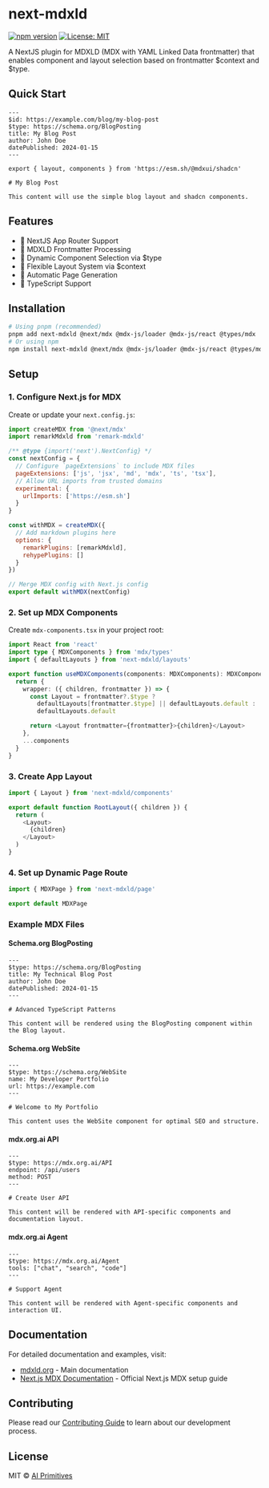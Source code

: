 # next-mdxld

[![npm version](https://badge.fury.io/js/next-mdxld.svg)](https://www.npmjs.com/package/next-mdxld)
[![License: MIT](https://img.shields.io/badge/License-MIT-yellow.svg)](https://opensource.org/licenses/MIT)

A NextJS plugin for MDXLD (MDX with YAML Linked Data frontmatter) that enables component and layout selection based on frontmatter $context and $type.

## Quick Start

```mdx
---
$id: https://example.com/blog/my-blog-post
$type: https://schema.org/BlogPosting
title: My Blog Post
author: John Doe
datePublished: 2024-01-15
---

export { layout, components } from 'https://esm.sh/@mdxui/shadcn'

# My Blog Post

This content will use the simple blog layout and shadcn components.
```

## Features

- 🚀 NextJS App Router Support
- 📄 MDXLD Frontmatter Processing
- 🎨 Dynamic Component Selection via $type
- 📱 Flexible Layout System via $context
- 🔄 Automatic Page Generation
- 🎯 TypeScript Support

## Installation

```bash
# Using pnpm (recommended)
pnpm add next-mdxld @next/mdx @mdx-js/loader @mdx-js/react @types/mdx
# Or using npm
npm install next-mdxld @next/mdx @mdx-js/loader @mdx-js/react @types/mdx
```

## Setup

### 1. Configure Next.js for MDX

Create or update your `next.config.js`:

```javascript
import createMDX from '@next/mdx'
import remarkMdxld from 'remark-mdxld'

/** @type {import('next').NextConfig} */
const nextConfig = {
  // Configure `pageExtensions` to include MDX files
  pageExtensions: ['js', 'jsx', 'md', 'mdx', 'ts', 'tsx'],
  // Allow URL imports from trusted domains
  experimental: {
    urlImports: ['https://esm.sh']
  }
}

const withMDX = createMDX({
  // Add markdown plugins here
  options: {
    remarkPlugins: [remarkMdxld],
    rehypePlugins: []
  }
})

// Merge MDX config with Next.js config
export default withMDX(nextConfig)
```

### 2. Set up MDX Components

Create `mdx-components.tsx` in your project root:

```typescript
import React from 'react'
import type { MDXComponents } from 'mdx/types'
import { defaultLayouts } from 'next-mdxld/layouts'

export function useMDXComponents(components: MDXComponents): MDXComponents {
  return {
    wrapper: ({ children, frontmatter }) => {
      const Layout = frontmatter?.$type ?
        defaultLayouts[frontmatter.$type] || defaultLayouts.default :
        defaultLayouts.default

      return <Layout frontmatter={frontmatter}>{children}</Layout>
    },
    ...components
  }
}
```

### 3. Create App Layout

```javascript
import { Layout } from 'next-mdxld/components'

export default function RootLayout({ children }) {
  return (
    <Layout>
      {children}
    </Layout>
  )
}
```

### 4. Set up Dynamic Page Route

```javascript
import { MDXPage } from 'next-mdxld/page'

export default MDXPage
```

### Example MDX Files

#### Schema.org BlogPosting
```mdx
---
$type: https://schema.org/BlogPosting
title: My Technical Blog Post
author: John Doe
datePublished: 2024-01-15
---

# Advanced TypeScript Patterns

This content will be rendered using the BlogPosting component within the Blog layout.
```

#### Schema.org WebSite
```mdx
---
$type: https://schema.org/WebSite
name: My Developer Portfolio
url: https://example.com
---

# Welcome to My Portfolio

This content uses the WebSite component for optimal SEO and structure.
```

#### mdx.org.ai API
```mdx
---
$type: https://mdx.org.ai/API
endpoint: /api/users
method: POST
---

# Create User API

This content will be rendered with API-specific components and documentation layout.
```

#### mdx.org.ai Agent
```mdx
---
$type: https://mdx.org.ai/Agent
tools: ["chat", "search", "code"]
---

# Support Agent

This content will be rendered with Agent-specific components and interaction UI.
```

## Documentation

For detailed documentation and examples, visit:
- [mdxld.org](https://mdxld.org) - Main documentation
- [Next.js MDX Documentation](https://nextjs.org/docs/pages/building-your-application/configuring/mdx) - Official Next.js MDX setup guide

## Contributing

Please read our [Contributing Guide](./CONTRIBUTING.md) to learn about our development process.

## License

MIT © [AI Primitives](https://primitives.org.ai)
